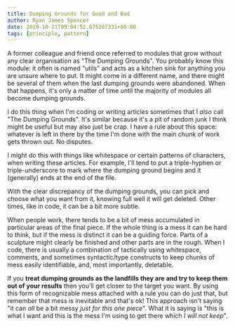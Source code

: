 ```yaml
---
title: Dumping Grounds for Good and Bad
author: Ryan James Spencer
date: 2019-10-21T09:04:52.675287331+00:00
tags: [principle, pattern]
---
```


A former colleague and friend once referred to modules that grow without any
clear organisation as "The Dumping Grounds". You probably know this module: it
often is named "utils" and acts as a kitchen sink for anything you are unsure
where to put. It might come in a different name, and there might be several of
them when the last dumping grounds were abandoned. When that happens, it's only
a matter of time until the majority of modules all become dumping grounds.

I do this thing when I'm coding or writing articles sometimes that I _also_ call
"The Dumping Grounds". It's similar because it's a pit of random junk I think
might be useful but may also just be crap. I have a rule about this space:
whatever is left in there by the time I'm done with the main chunk of work gets
thrown out. No disputes.

I might do this with things like whitespace or certain patterns of characters,
when writing these articles. For example, I'll tend to put a triple-hyphen or
triple-underscore to mark where the dumping ground begins and it (generally)
ends at the end of the file.

With the clear discrepancy of the dumping grounds, you can pick and choose what
you want from it, knowing full well it will get deleted. Other times, like in
code, it can be a bit more subtle.

When people work, there tends to be a bit of mess accumulated in particular
areas of the final piece. If the whole thing is a mess it can be hard to think,
but if the mess is distinct it can be a guiding force. Parts of a sculpture
might clearly be finished and other parts are in the rough. When I code, there
is usually a combination of tactically using whitespace, comments, and sometimes
syntactic/type constructs to keep chunks of mess easily identifiable, and, most
importantly, deletable.

If you **treat dumping grounds as the landfills they are and try to keep them
out of your results** then you'll get closer to the target you want. By using
this form of recognizable mess attached with a rule you can do just that, but
remember that mess is inevitable and that's ok! This approach isn't saying "it
can _all_ be a bit messy _just for this one piece_". What it is saying is "this
is what I want and this is the mess I'm using to get there which _I will not
keep_".
